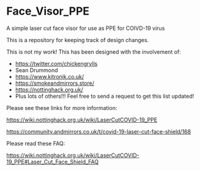 # Face_Visor_PPE
A simple laser cut face visor for use as PPE for COIVD-19 virus

This is a repository for keeping track of design changes.

This is not my work! This has been designed with the involvement of:

* https://twitter.com/chickengrylls
* Sean Drummond 
* https://www.kitronik.co.uk/
* https://smokeandmirrors.store/
* https://nottinghack.org.uk/
* Plus lots of others!!! Feel free to send a request to get this list updated!

Please see these links for more information:

https://wiki.nottinghack.org.uk/wiki/LaserCutCOVID-19_PPE

https://community.andmirrors.co.uk/t/covid-19-laser-cut-face-shield/168

Please read these FAQ:

https://wiki.nottinghack.org.uk/wiki/LaserCutCOVID-19_PPE#Laser_Cut_Face_Shield_FAQ




